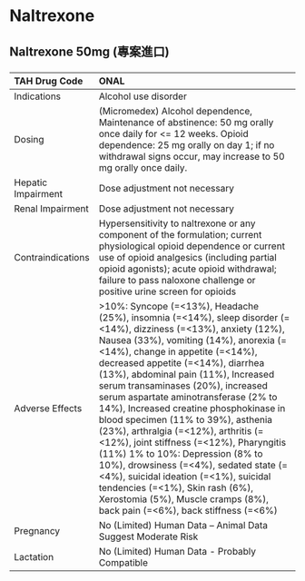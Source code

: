 # Naltrexone

## Naltrexone 50mg (專案進口)

##### 

| TAH Drug Code      | ONAL                                                                                                                                                                                                                                                                                                                                                                                                                                                                                                                                                                                                                                                                                                                                                            |
|:-------------------|:----------------------------------------------------------------------------------------------------------------------------------------------------------------------------------------------------------------------------------------------------------------------------------------------------------------------------------------------------------------------------------------------------------------------------------------------------------------------------------------------------------------------------------------------------------------------------------------------------------------------------------------------------------------------------------------------------------------------------------------------------------------|
| Indications        | Alcohol use disorder                                                                                                                                                                                                                                                                                                                                                                                                                                                                                                                                                                                                                                                                                                                                            |
| Dosing             | (Micromedex) Alcohol dependence, Maintenance of abstinence: 50 mg orally once daily for <= 12 weeks. Opioid dependence: 25 mg orally on day 1; if no withdrawal signs occur, may increase to 50 mg orally once daily.                                                                                                                                                                                                                                                                                                                                                                                                                                                                                                                                           |
| Hepatic Impairment | Dose adjustment not necessary                                                                                                                                                                                                                                                                                                                                                                                                                                                                                                                                                                                                                                                                                                                                   |
| Renal Impairment   | Dose adjustment not necessary                                                                                                                                                                                                                                                                                                                                                                                                                                                                                                                                                                                                                                                                                                                                   |
| Contraindications  | Hypersensitivity to naltrexone or any component of the formulation; current physiological opioid dependence or current use of opioid analgesics (including partial opioid agonists); acute opioid withdrawal; failure to pass naloxone challenge or positive urine screen for opioids                                                                                                                                                                                                                                                                                                                                                                                                                                                                           |
| Adverse Effects    | >10%: Syncope (=<13%), Headache (25%), insomnia (=<14%), sleep disorder (=<14%), dizziness (=<13%), anxiety (12%), Nausea (33%), vomiting (14%), anorexia (=<14%), change in appetite (=<14%), decreased appetite (=<14%), diarrhea (13%), abdominal pain (11%), Increased serum transaminases (20%), increased serum aspartate aminotransferase (2% to 14%), Increased creatine phosphokinase in blood specimen (11% to 39%), asthenia (23%), arthralgia (=<12%), arthritis (=<12%), joint stiffness (=<12%), Pharyngitis (11%) 1% to 10%: Depression (8% to 10%), drowsiness (=<4%), sedated state (=<4%), suicidal ideation (=<1%), suicidal tendencies (=<1%), Skin rash (6%), Xerostomia (5%), Muscle cramps (8%), back pain (=<6%), back stiffness (=<6%) |
| Pregnancy          | No (Limited) Human Data – Animal Data Suggest Moderate Risk                                                                                                                                                                                                                                                                                                                                                                                                                                                                                                                                                                                                                                                                                                     |
| Lactation          | No (Limited) Human Data - Probably Compatible                                                                                                                                                                                                                                                                                                                                                                                                                                                                                                                                                                                                                                                                                                                   |

